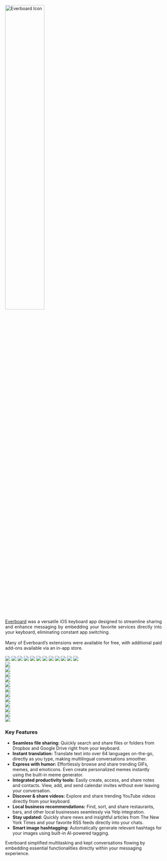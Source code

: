 <div class="multicol-md">

  <div class="multicol-md-text">
    <img src="img/everboard_icon.svg" alt="Everboard Icon" style="width: 50%; display: block; margin-top: 0; margin-bottom: 1rem;">
    <p style="margin: 0; padding: 0; text-align: justify;">
      <a href="https://web.archive.org/web/20211202151652/http://everboard.io">Everboard</a> was a versatile iOS keyboard app designed to streamline sharing and enhance messaging by embedding your favorite services directly into your keyboard, eliminating constant app switching.<br><br>
      Many of Everboard’s extensions were available for free, with additional paid add-ons available via an in-app store.<br><br>
    </p>
  </div>

  <div class="multicol-md-figure">
    <div class="header_carrousel">
      <div class="c_iphone">
        <div class="iphone_screen">
          <div class="screen_wrapper">
            <img src="img/everboard-carousel/screenshots/Calendar.jpg" data-icon="1">
            <img src="img/everboard-carousel/screenshots/Contact.jpg" data-icon="2">
            <img src="img/everboard-carousel/screenshots/Dropbox.jpg" data-icon="3">
            <img src="img/everboard-carousel/screenshots/Gif.jpg" data-icon="4">
            <img src="img/everboard-carousel/screenshots/Google-drive.jpg" data-icon="5">
            <img src="img/everboard-carousel/screenshots/Hashtag.jpg" data-icon="6">
            <img src="img/everboard-carousel/screenshots/Meme-generator.jpg" data-icon="7">
            <img src="img/everboard-carousel/screenshots/New-york-times.jpg" data-icon="8">
            <img src="img/everboard-carousel/screenshots/Reminder.jpg" data-icon="9">
            <img src="img/everboard-carousel/screenshots/Translator.jpg" data-icon="10">
            <img src="img/everboard-carousel/screenshots/Yelp.jpg" data-icon="11">
            <img src="img/everboard-carousel/screenshots/Youtube.jpg" data-icon="12">
          </div>
        </div>
      </div>
      <div class="c_icons">
        <div class="icon_wrapper">
          <div class="icon"><img src="img/everboard-carousel/app-icons/Calendar.jpg"></div>
          <div class="icon"><img src="img/everboard-carousel/app-icons/Contact.jpg"></div>
          <div class="icon"><img src="img/everboard-carousel/app-icons/Dropbox.jpg"></div>
          <div class="icon"><img src="img/everboard-carousel/app-icons/Gif.jpg"></div>
          <div class="icon"><img src="img/everboard-carousel/app-icons/Google-drive.jpg"></div>
          <div class="icon"><img src="img/everboard-carousel/app-icons/Hashtag.jpg"></div>
          <div class="icon"><img src="img/everboard-carousel/app-icons/Meme-generator.jpg"></div>
          <div class="icon"><img src="img/everboard-carousel/app-icons/New-york-times.jpg"></div>
          <div class="icon"><img src="img/everboard-carousel/app-icons/Reminder.jpg"></div>
          <div class="icon"><img src="img/everboard-carousel/app-icons/Translator.jpg"></div>
          <div class="icon"><img src="img/everboard-carousel/app-icons/Yelp.jpg"></div>
          <div class="icon"><img src="img/everboard-carousel/app-icons/Youtube.jpg"></div>
        </div>
      </div>
    </div>
  </div>

</div>

### Key Features
- **Seamless file sharing:** Quickly search and share files or folders from Dropbox and Google Drive right from your keyboard.
- **Instant translation:** Translate text into over 64 languages on-the-go, directly as you type, making multilingual conversations smoother.
- **Express with humor:** Effortlessly browse and share trending GIFs, memes, and emoticons. Even create personalized memes instantly using the built-in meme generator.
- **Integrated productivity tools:** Easily create, access, and share notes and contacts. View, add, and send calendar invites without ever leaving your conversation.
- **Discover & share videos:** Explore and share trending YouTube videos directly from your keyboard.
- **Local business recommendations:** Find, sort, and share restaurants, bars, and other local businesses seamlessly via Yelp integration.
- **Stay updated:** Quickly share news and insightful articles from The New York Times and your favorite RSS feeds directly into your chats.
- **Smart image hashtagging:** Automatically generate relevant hashtags for your images using built-in AI-powered tagging.

Everboard simplified multitasking and kept conversations flowing by embedding essential functionalities directly within your messaging experience.
